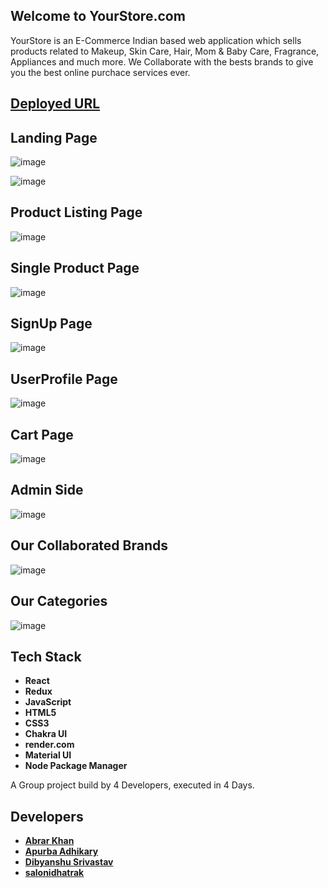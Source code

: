 ## Welcome to YourStore.com

YourStore is an E-Commerce Indian based web application which sells products related to Makeup, Skin Care, Hair, Mom & Baby Care, Fragrance, Appliances and much more. We Collaborate with the bests brands to give you the best online purchace services ever. 

## [Deployed URL]( )

## Landing Page 

![image](https://user-images.githubusercontent.com/103938174/201488742-1dfa1fb3-3682-4b86-9f06-c079ac1886dc.png)




![image](https://user-images.githubusercontent.com/103938174/201488785-35251998-6d88-4d44-9590-8ef39e97d5ea.png)


## Product Listing Page 

![image](https://user-images.githubusercontent.com/103938174/201488964-95e3b180-14d0-4652-b04c-6dfc3179c363.png)




## Single Product Page 

![image](https://user-images.githubusercontent.com/103938174/201489008-6bd36d39-b53c-4e5e-9002-88383f3beea9.png)




## SignUp Page 

![image](https://user-images.githubusercontent.com/103938174/201489047-6dc7a3af-471a-47da-8fc4-17d93721d87c.png)




## UserProfile Page 

![image](https://user-images.githubusercontent.com/103938174/201489088-444c4f4a-d4a6-4dcb-a277-3f44e3644724.png)




## Cart Page

![image](https://user-images.githubusercontent.com/103938174/201489212-32246b52-e358-41ef-99ca-c38280c22e8c.png)




## Admin Side 

![image](https://user-images.githubusercontent.com/103938174/201489262-0ce000a0-7dc1-498b-8f5f-90f4f354a96a.png)




## Our Collaborated Brands    

![image](https://user-images.githubusercontent.com/103938174/201489330-3ac9b30c-88f5-4d8b-8dbd-21a7e501b67e.png)





## Our Categories 

![image](https://user-images.githubusercontent.com/103938174/201489365-a3fa993b-ce8d-4319-9a2d-83619ca577e7.png)





## Tech Stack 
- **React**
- **Redux**
- **JavaScript**
- **HTML5**
- **CSS3**
- **Chakra UI**
- **render.com**
- **Material UI**
- **Node Package Manager**


A Group project build by 4 Developers, executed in 4 Days.

## Developers
- **[Abrar Khan](https://github.com/heyabrar)**
- **[Apurba Adhikary](https://github.com/itsApurba)**
- **[Dibyanshu Srivastav](https://github.com/sdibyanshu)**
- **[salonidhatrak](https://github.com/salonidhatrak)**